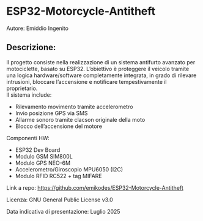 # ESP32-Motorcycle-Antitheft
Autore: Emiddio Ingenito

## Descrizione:
Il progetto consiste nella realizzazione di un sistema antifurto avanzato per motociclette, basato su ESP32. L’obiettivo è proteggere il veicolo tramite una logica hardware/software completamente integrata, in grado di rilevare intrusioni, bloccare l’accensione e notificare tempestivamente il proprietario.
<br>
Il sistema include:

- Rilevamento movimento tramite accelerometro
- Invio posizione GPS via SMS
- Allarme sonoro tramite clacson originale della moto
- Blocco dell’accensione del motore

Componenti HW:
- ESP32 Dev Board
- Modulo GSM SIM800L
- Modulo GPS NEO-6M
- Accelerometro/Giroscopio MPU6050 (I2C)
- Modulo RFID RC522 + tag MIFARE

Link a repo: https://github.com/emikodes/ESP32-Motorcycle-Antitheft

Licenza: GNU General Public License v3.0

Data indicativa di presentazione: Luglio 2025
